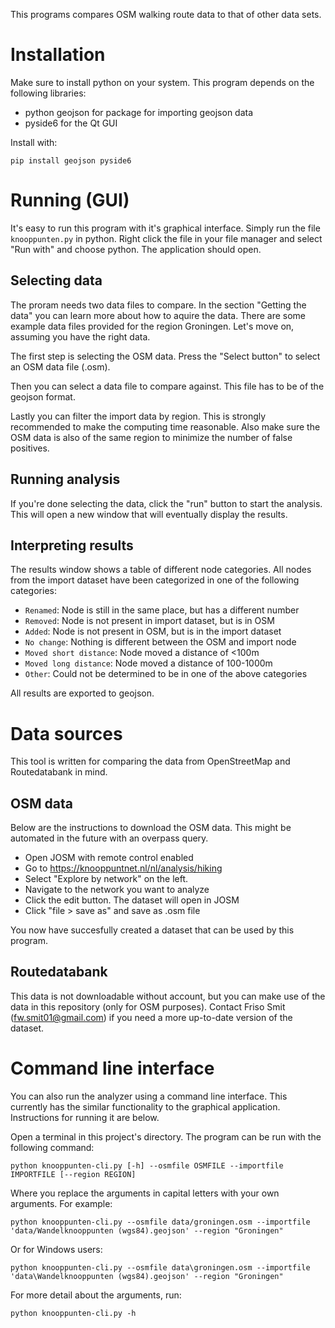 This programs compares OSM walking route data to that of other data sets.


# Installation

Make sure to install python on your system. This program depends on the
following libraries:

- python geojson for package for importing geojson data
- pyside6 for the Qt GUI

Install with:
	
	pip install geojson pyside6

# Running (GUI)

It's easy to run this program with it's graphical interface. Simply run the
file `knooppunten.py` in python. Right click the file in your file manager and
select "Run with" and choose python. The application should open.

## Selecting data

The proram needs two data files to compare. In the section "Getting the data"
you can learn more about how to aquire the data. There are
some example data files provided for the region Groningen.
Let's move on, assuming you have the right data.

The first step is selecting the OSM data. Press the "Select button" to select
an OSM data file (.osm).

Then you can select a data file to compare against. This file has to be of the
geojson format.

Lastly you can filter the import data by region. This is strongly recommended
to make the computing time reasonable. Also make sure the OSM data is also of
the same region to minimize the number of false positives.

## Running analysis

If you're done selecting the data, click the "run" button to start the
analysis. This will open a new window that will eventually display the results.

## Interpreting results

The results window shows a table of different node categories. All nodes from
the import dataset have been categorized in one of the following categories:

- `Renamed`: Node is still in the same place, but has a different number
- `Removed`: Node is not present in import dataset, but is in OSM
- `Added`: Node is not present in OSM, but is in the import dataset
- `No change`: Nothing is different between the OSM and import node
- `Moved short distance`: Node moved a distance of <100m
- `Moved long distance`: Node moved a distance of 100-1000m
- `Other`: Could not be determined to be in one of the above categories

All results are exported to geojson.

# Data sources

This tool is written for comparing the data from OpenStreetMap and Routedatabank in mind.

## OSM data

Below are the instructions to download the OSM data. This might be automated in
the future with an overpass query.

- Open JOSM with remote control enabled
- Go to https://knooppuntnet.nl/nl/analysis/hiking
- Select "Explore by network" on the left.
- Navigate to the network you want to analyze
- Click the edit button. The dataset will open in JOSM
- Click "file > save as" and save as .osm file

You now have succesfully created a dataset that can be used by this program.

## Routedatabank

This data is not downloadable without account, but you can make use of the data
in this repository (only for OSM purposes).
Contact Friso Smit (fw.smit01@gmail.com) if you need a more up-to-date version of the dataset.

# Command line interface

You can also run the analyzer using a command line interface. This currently has
the similar functionality to the graphical application. Instructions for running
it are below.

Open a terminal in this project's directory. The program can be run
with the following command:

	python knooppunten-cli.py [-h] --osmfile OSMFILE --importfile IMPORTFILE [--region REGION]

Where you replace the arguments in capital letters with your own arguments. For example:

	python knooppunten-cli.py --osmfile data/groningen.osm --importfile 'data/Wandelknooppunten (wgs84).geojson' --region "Groningen"

Or for Windows users:

	python knooppunten-cli.py --osmfile data\groningen.osm --importfile 'data\Wandelknooppunten (wgs84).geojson' --region "Groningen"


For more detail about the arguments, run:

	python knooppunten-cli.py -h
